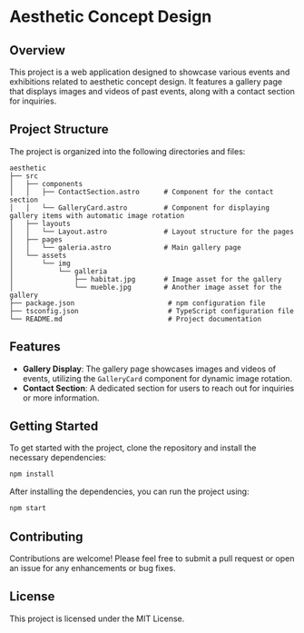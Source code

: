 # Aesthetic Concept Design

## Overview
This project is a web application designed to showcase various events and exhibitions related to aesthetic concept design. It features a gallery page that displays images and videos of past events, along with a contact section for inquiries.

## Project Structure
The project is organized into the following directories and files:

```
aesthetic
├── src
│   ├── components
│   │   ├── ContactSection.astro      # Component for the contact section
│   │   └── GalleryCard.astro         # Component for displaying gallery items with automatic image rotation
│   ├── layouts
│   │   └── Layout.astro              # Layout structure for the pages
│   ├── pages
│   │   └── galeria.astro             # Main gallery page
│   └── assets
│       └── img
│           └── galleria
│               ├── habitat.jpg       # Image asset for the gallery
│               └── mueble.jpg        # Another image asset for the gallery
├── package.json                       # npm configuration file
├── tsconfig.json                      # TypeScript configuration file
└── README.md                          # Project documentation
```

## Features
- **Gallery Display**: The gallery page showcases images and videos of events, utilizing the `GalleryCard` component for dynamic image rotation.
- **Contact Section**: A dedicated section for users to reach out for inquiries or more information.

## Getting Started
To get started with the project, clone the repository and install the necessary dependencies:

```bash
npm install
```

After installing the dependencies, you can run the project using:

```bash
npm start
```

## Contributing
Contributions are welcome! Please feel free to submit a pull request or open an issue for any enhancements or bug fixes.

## License
This project is licensed under the MIT License.